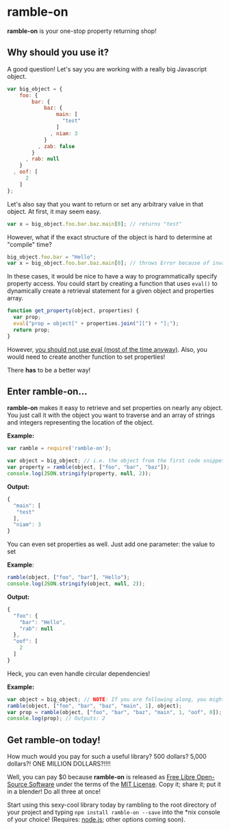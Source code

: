 ramble-on
=========

**ramble-on** is your one-stop property returning shop!

Why should you use it?
----------------------

A good question! Let's say you are working with a really big Javascript object.

```javascript
var big_object = {
    foo: {
        bar: {
            baz: {
                main: [
                  "test"
                ]
              , niam: 3
            }
          , zab: false
        }
      , rab: null
    }
  , oof: [
      2
    ]
};
```

Let's also say that you want to return or set any arbitrary value in that object. At first, it may seem easy.

```javascript
var x = big_object.foo.bar.baz.main[0]; // returns "test"
```

However, what if the exact structure of the object is hard to determine at "compile" time?

```javascript
big_object.foo.bar = "Hello";
var x = big_object.foo.bar.baz.main[0]; // throws Error because of invalid property
```

In these cases, it would be nice to have a way to programmatically specify property access. You could start by creating a function that uses `eval()` to dynamically create a retrieval statement for a given object and properties array.

```javascript
function get_property(object, properties) {
  var prop;
  eval("prop = object[" + properties.join("][") + "];");
  return prop;
}
```

However, [you should not use eval (most of the time anyway)](https://developer.mozilla.org/en-US/docs/Web/JavaScript/Reference/Global_Objects/eval#Don.27t_use_eval.21). Also, you would need to create another function to set properties!

There **has** to be a better way!

Enter ramble-on...
------------------

**ramble-on** makes it easy to retrieve and set properties on nearly any object. You just call it with the object you want to traverse and an array of strings and integers representing the location of the object.

**Example:**
```javascript
var ramble = require('ramble-on');

var object = big_object; // i.e. the object from the first code snippet
var property = ramble(object, ["foo", "bar", "baz"]);
console.log(JSON.stringify(property, null, 2));
```

**Output:**
```javascript
{
  "main": [
   "test"
  ],
  "niam": 3
}
```

You can even set properties as well. Just add one parameter: the value to set

**Example**:
```javascript
ramble(object, ["foo", "bar"], "Hello");
console.log(JSON.stringify(object, null, 2));
```

**Output:**
```javascript
{
  "foo": {
    "bar": "Hello",
    "rab": null
  },
  "oof": [
    2
  ]
}
```

Heck, you can even handle circular dependencies!

**Example:**
```javascript
var object = big_object; // NOTE: If you are following along, you might want to reset big_object.
ramble(object, ["foo", "bar", "baz", "main", 1], object);
var prop = ramble(object, ["foo", "bar", "baz", "main", 1, "oof", 0]);
console.log(prop); // Outputs: 2
```

Get ramble-on today!
--------------------

How much would you pay for such a useful library? 500 dollars? 5,000 dollars?! ONE MILLION DOLLARS?!!!!

Well, you can pay $0 because **ramble-on** is released as [Free Libre Open-Source Software](https://www.gnu.org/philosophy/free-sw.html) under the terms of the [MIT License](http://opensource.org/licenses/MIT). Copy it; share it; put it in a blender! Do all three at once!

Start using this sexy-cool library today by rambling to the root directory of your project and typing `npm install ramble-on --save` into the *nix console of your choice! (Requires: [node.js](http://nodejs.org/); other options coming soon).
